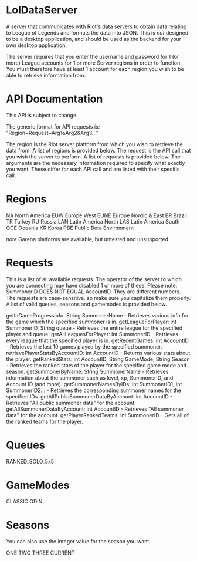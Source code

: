 LolDataServer
=============

A server that communicates with Riot's data servers to obtain data relating to League of Legends and formats the data into JSON.
This is *not* designed to be a desktop application, and should be used as the backend for your own desktop application.

The server requires that you enter the username and password for 1 (or more) League accounts for 1 or more Server regions in order to function. You must therefore have at least 1 account for each region you wish to be able to retrieve information from.

API Documentation
=================

This API is subject to change.

The generic format for API requests is: "Region~Request~Arg1&Arg2&Arg3..."

The region is the Riot server platform from which you wish to retrieve the data from. A list of regions is provided below.
The request is the API call that you wish the server to perform. A list of requests is provided below.
The arguments are the necessary information required to specify what exactly you want. These differ for each API call and are listed with their specific call.

Regions
=======

NA      North America
EUW     Europe West
EUNE    Europe Nordic & East
BR      Brazil
TR      Turkey
RU      Russia
LAN     Latin America North
LAS     Latin America South
OCE     Oceania
KR      Korea
PBE     Public Beta Environment

*note* Garena platforms are available, but untested and unsupported.

Requests
========

This is a list of all available requests. The operator of the server to which you are connecting may have disabled 1 or more of these. Please note: SummonerID DOES NOT EQUAL AccountID. They are different numbers. The requests are case-sensitive, so make sure you capitalize them properly. A list of valid queues, seasons and gamemodes is provided below.

getInGameProgressInfo: String SummonerName - Retrieves various info for the game which the specified summoner is in.
getLeagueForPlayer: int SummonerID, String queue - Retrieves the entire league for the specified player and queue.
getAllLeaguesForPlayer: int SummonerID - Retrieves every league that the specified player is in.
getRecentGames: int AccountID - Retrieves the last 10 games played by the specified summoner.
retrievePlayerStatsByAccountID:  int AccountID - Returns various stats about the player.
getRankedStats: int AccountID, String GameMode, String Season - Retrieves the ranked stats of the player for the specified game mode and season.
getSummonerByName: String SummonerName - Retrieves information about the summoner such as level, xp, SummonerID, and Account ID (and more).
getSummonerNamesByIDs: int SummonerID1, int SummonerID2... - Retrieves the corresponding summoner names for the specified IDs.
getAllPublicSummonerDataByAccount: int AccountID - Retrieves "All public summoner data" for the account.
getAllSummonerDataByAccount: int AccountID - Retrieves "All summoner data" for the account.
getPlayerRankedTeams: int SummonerID - Gets all of the ranked teams for the player.

Queues
======

RANKED_SOLO_5x5

GameModes
=========

CLASSIC
ODIN

Seasons
=======

You can also use the integer value for the season you want.

ONE
TWO
THREE
CURRENT
